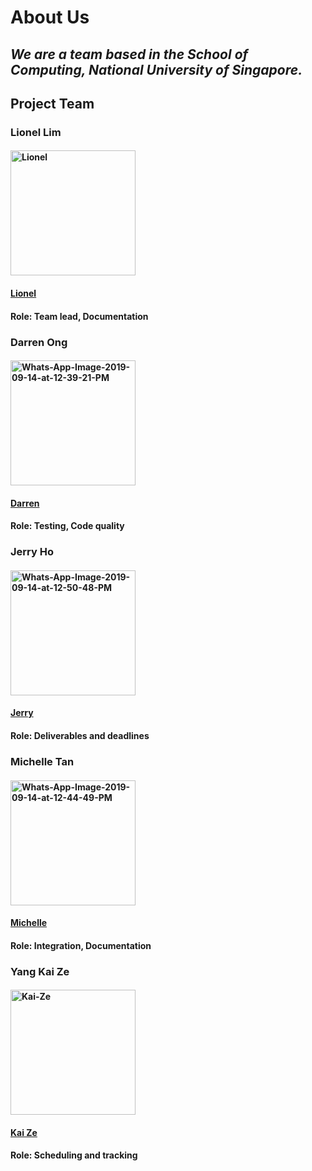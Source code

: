 # **About Us**

## *We are a team based in the School of Computing, National University of Singapore.*

## **Project Team**

### Lionel Lim
#### <a href="https://imgbb.com/"><img src="https://i.ibb.co/854wkQk/Lionel.jpg" alt="Lionel" height="200" width="200"></a>
#### [Lionel](https://github.com/lionlim97)
#### Role: Team lead, Documentation


### Darren Ong
#### <a href="https://ibb.co/G30sFTr"><img src="https://i.ibb.co/zHr8NJt/Whats-App-Image-2019-09-14-at-12-39-21-PM.jpg" alt="Whats-App-Image-2019-09-14-at-12-39-21-PM"  height="200" width="200"></a>
#### [Darren](https://github.com/darrenoje)
#### Role: Testing, Code quality

### Jerry Ho
#### <a href="https://ibb.co/wSM7Dbq"><img src="https://i.ibb.co/Wkg0SdX/Whats-App-Image-2019-09-14-at-12-50-48-PM.jpg" alt="Whats-App-Image-2019-09-14-at-12-50-48-PM" height="200" width="200"></a>
#### [Jerry](https://github.com/hwbjerry)
#### Role: Deliverables and deadlines

### Michelle Tan
#### <a href="https://ibb.co/BjXdjMS"><img src="https://i.ibb.co/ZKntKDk/Whats-App-Image-2019-09-14-at-12-44-49-PM.jpg" alt="Whats-App-Image-2019-09-14-at-12-44-49-PM" height="200" width="200"></a>
#### [Michelle](https://github.com/0325961)
#### Role: Integration, Documentation

### Yang Kai Ze
#### <a href="https://ibb.co/DL3q2zv"><img src="https://i.ibb.co/4JBQrKX/Kai-Ze.jpg" alt="Kai-Ze" height="200" width="200"></a>
#### [Kai Ze](https://github.com/Krazzen)
#### Role: Scheduling and tracking


